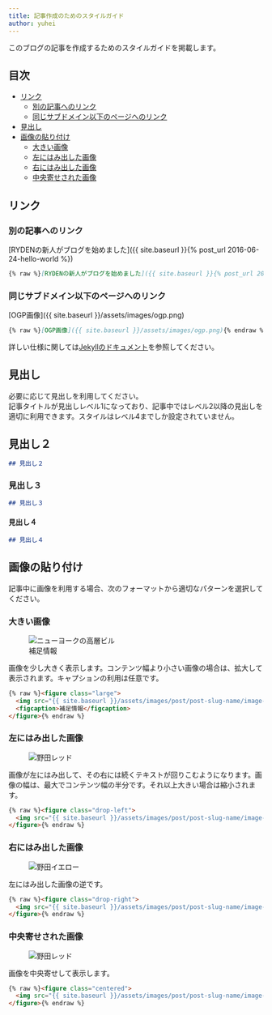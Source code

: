 ```yaml
---
title: 記事作成のためのスタイルガイド
author: yuhei
---
```


このブログの記事を作成するためのスタイルガイドを掲載します。

<!-- more -->

## 目次

- [リンク](#リンク)
  - [別の記事へのリンク](#別の記事へのリンク)
  - [同じサブドメイン以下のページへのリンク](#同じサブドメイン以下のページへのリンク)
- [見出し](#見出し)
- [画像の貼り付け](#画像の貼り付け)
  - [大きい画像](#大きい画像)
  - [左にはみ出した画像](#左にはみ出した画像)
  - [右にはみ出した画像](#右にはみ出した画像)
  - [中央寄せされた画像](#中央寄せされた画像)

## リンク

### 別の記事へのリンク

[RYDENの新人がブログを始めました]({{ site.baseurl }}{% post_url 2016-06-24-hello-world %})

```markdown
{% raw %}[RYDENの新人がブログを始めました]({{ site.baseurl }}{% post_url 2016-06-24-hello-world %}){% endraw %}
```

### 同じサブドメイン以下のページへのリンク

[OGP画像]({{ site.baseurl }}/assets/images/ogp.png)

```markdown
{% raw %}[OGP画像]({{ site.baseurl }}/assets/images/ogp.png){% endraw %}
```

詳しい仕様に関しては[Jekyllのドキュメント](https://jekyllrb.com/docs/templates/)を参照してください。

## 見出し

必要に応じて見出しを利用してください。  
記事タイトルが見出しレベル1になっており、記事中ではレベル2以降の見出しを適切に利用できます。スタイルはレベル4までしか設定されていません。

## 見出し２

```markdown
## 見出し２
```

### 見出し３

```markdown
## 見出し３
```

#### 見出し４

```markdown
## 見出し４
```

## 画像の貼り付け

記事中に画像を利用する場合、次のフォーマットから適切なパターンを選択してください。

### 大きい画像

<figure class="large">
  <img src="{{ site.baseurl }}/assets/images/post/styleguide/building.jpg" alt="ニューヨークの高層ビル">
  <figcaption>補足情報</figcaption>
</figure>

画像を少し大きく表示します。コンテンツ幅より小さい画像の場合は、拡大して表示されます。キャプションの利用は任意です。

```markdown
{% raw %}<figure class="large">
  <img src="{{ site.baseurl }}/assets/images/post/post-slug-name/image-file-name.ext" alt="代替テキスト">
  <figcaption>補足情報</figcaption>
</figure>{% endraw %}
```

### 左にはみ出した画像

<figure class="drop-left">
  <img src="{{ site.baseurl }}/assets/images/post/styleguide/noda-red.jpg" alt="野田レッド">
</figure>

画像が左にはみ出して、その右には続くテキストが回りこむようになります。画像の幅は、最大でコンテンツ幅の半分です。それ以上大きい場合は縮小されます。

```markdown
{% raw %}<figure class="drop-left">
  <img src="{{ site.baseurl }}/assets/images/post/post-slug-name/image-file-name.ext" alt="代替テキスト">
</figure>{% endraw %}
```

### 右にはみ出した画像

<figure class="drop-right">
  <img src="{{ site.baseurl }}/assets/images/post/styleguide/noda-yellow.jpg" alt="野田イエロー">
</figure>

左にはみ出した画像の逆です。

```markdown
{% raw %}<figure class="drop-right">
  <img src="{{ site.baseurl }}/assets/images/post/post-slug-name/image-file-name.ext" alt="代替テキスト">
</figure>{% endraw %}
```

### 中央寄せされた画像

<figure class="centered">
  <img src="{{ site.baseurl }}/assets/images/post/styleguide/noda-red.jpg" alt="野田レッド">
</figure>

画像を中央寄せして表示します。

```markdown
{% raw %}<figure class="centered">
  <img src="{{ site.baseurl }}/assets/images/post/post-slug-name/image-file-name.ext" alt="代替テキスト">
</figure>{% endraw %}
```
